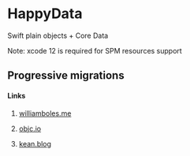# HappyData

Swift plain objects + Core Data

Note: xcode 12 is required for SPM resources support

## Progressive migrations

#### Links

1) [williamboles.me](https://williamboles.me/progressive-core-data-migration/)

2) [objc.io](https://www.objc.io/issues/4-core-data/core-data-migration/#progressive-migrations)

3) [kean.blog](https://kean.blog/post/core-data-progressive-migrations)
